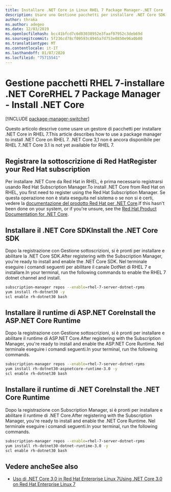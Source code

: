 ```yaml
---
title: Installare .NET Core in Linux RHEL 7 Package Manager-.NET Core
description: Usare uno Gestione pacchetti per installare .NET Core SDK e Runtime in RHEL 7.
author: thraka
ms.author: adegeo
ms.date: 12/03/2019
ms.openlocfilehash: bcc41bfcd7c6d03038952e3faaf07952c3deb69d
ms.sourcegitcommit: 5f236cd78cf09593c8945a7d753e0850e96a0b80
ms.translationtype: MT
ms.contentlocale: it-IT
ms.lasthandoff: 01/07/2020
ms.locfileid: "75715541"
---
```

# <a name="rhel-7-package-manager---install-net-core"></a><span data-ttu-id="40f21-103">Gestione pacchetti RHEL 7-installare .NET Core</span><span class="sxs-lookup"><span data-stu-id="40f21-103">RHEL 7 Package Manager - Install .NET Core</span></span>

[!INCLUDE [package-manager-switcher](includes/package-manager-switcher.md)]

<span data-ttu-id="40f21-104">Questo articolo descrive come usare un gestore di pacchetti per installare .NET Core in RHEL 7.</span><span class="sxs-lookup"><span data-stu-id="40f21-104">This article describes how to use a package manager to install .NET Core on RHEL 7.</span></span> <span data-ttu-id="40f21-105">.NET Core 3,1 non è ancora disponibile per RHEL 7.</span><span class="sxs-lookup"><span data-stu-id="40f21-105">.NET Core 3.1 is not yet available for RHEL 7.</span></span>

## <a name="register-your-red-hat-subscription"></a><span data-ttu-id="40f21-106">Registrare la sottoscrizione di Red Hat</span><span class="sxs-lookup"><span data-stu-id="40f21-106">Register your Red Hat subscription</span></span>

<span data-ttu-id="40f21-107">Per installare .NET Core da Red Hat in RHEL, è prima necessario registrarsi usando Red Hat Subscription Manager.</span><span class="sxs-lookup"><span data-stu-id="40f21-107">To install .NET Core from Red Hat on RHEL, you first need to register using the Red Hat Subscription Manager.</span></span> <span data-ttu-id="40f21-108">Se questa operazione non è stata eseguita nel sistema o se non si è certi, vedere la [documentazione del prodotto Red Hat per .NET Core](https://access.redhat.com/documentation/net_core/).</span><span class="sxs-lookup"><span data-stu-id="40f21-108">If this hasn't been done on your system, or if you're unsure, see the [Red Hat Product Documentation for .NET Core](https://access.redhat.com/documentation/net_core/).</span></span>

## <a name="install-the-net-core-sdk"></a><span data-ttu-id="40f21-109">Installare il .NET Core SDK</span><span class="sxs-lookup"><span data-stu-id="40f21-109">Install the .NET Core SDK</span></span>

<span data-ttu-id="40f21-110">Dopo la registrazione con Gestione sottoscrizioni, si è pronti per installare e abilitare la .NET Core SDK.</span><span class="sxs-lookup"><span data-stu-id="40f21-110">After registering with the Subscription Manager, you're ready to install and enable the .NET Core SDK.</span></span> <span data-ttu-id="40f21-111">Nel terminale eseguire i comandi seguenti per abilitare il canale DotNet di RHEL 7 e installare.</span><span class="sxs-lookup"><span data-stu-id="40f21-111">In your terminal, run the following commands to enable the RHEL 7 dotnet channel and install.</span></span>

```bash
subscription-manager repos --enable=rhel-7-server-dotnet-rpms
yum install rh-dotnet30 -y
scl enable rh-dotnet30 bash
```

## <a name="install-the-aspnet-core-runtime"></a><span data-ttu-id="40f21-112">Installare il runtime di ASP.NET Core</span><span class="sxs-lookup"><span data-stu-id="40f21-112">Install the ASP.NET Core Runtime</span></span>

<span data-ttu-id="40f21-113">Dopo la registrazione con Gestione sottoscrizioni, si è pronti per installare e abilitare il runtime di ASP.NET Core.</span><span class="sxs-lookup"><span data-stu-id="40f21-113">After registering with the Subscription Manager, you're ready to install and enable the ASP.NET Core Runtime.</span></span> <span data-ttu-id="40f21-114">Nel terminale eseguire i comandi seguenti.</span><span class="sxs-lookup"><span data-stu-id="40f21-114">In your terminal, run the following commands.</span></span>

```bash
subscription-manager repos --enable=rhel-7-server-dotnet-rpms
yum install rh-dotnet30-aspnetcore-runtime-3.0 -y
scl enable rh-dotnet30 bash
```

## <a name="install-the-net-core-runtime"></a><span data-ttu-id="40f21-115">Installare il runtime di .NET Core</span><span class="sxs-lookup"><span data-stu-id="40f21-115">Install the .NET Core Runtime</span></span>

<span data-ttu-id="40f21-116">Dopo la registrazione con Subscription Manager, si è pronti per installare e abilitare il runtime di .NET Core.</span><span class="sxs-lookup"><span data-stu-id="40f21-116">After registering with the Subscription Manager, you're ready to install and enable the .NET Core Runtime.</span></span> <span data-ttu-id="40f21-117">Nel terminale eseguire i comandi seguenti.</span><span class="sxs-lookup"><span data-stu-id="40f21-117">In your terminal, run the following commands.</span></span>

```bash
subscription-manager repos --enable=rhel-7-server-dotnet-rpms
yum install rh-dotnet30-dotnet-runtime-3.0 -y
scl enable rh-dotnet30 bash
```

## <a name="see-also"></a><span data-ttu-id="40f21-118">Vedere anche</span><span class="sxs-lookup"><span data-stu-id="40f21-118">See also</span></span>

- [<span data-ttu-id="40f21-119">Uso di .NET Core 3,0 in Red Hat Enterprise Linux 7</span><span class="sxs-lookup"><span data-stu-id="40f21-119">Using .NET Core 3.0 on Red Hat Enterprise Linux 7</span></span>](https://access.redhat.com/documentation/en-us/net_core/3.0/html/getting_started_guide/gs_install_dotnet)
